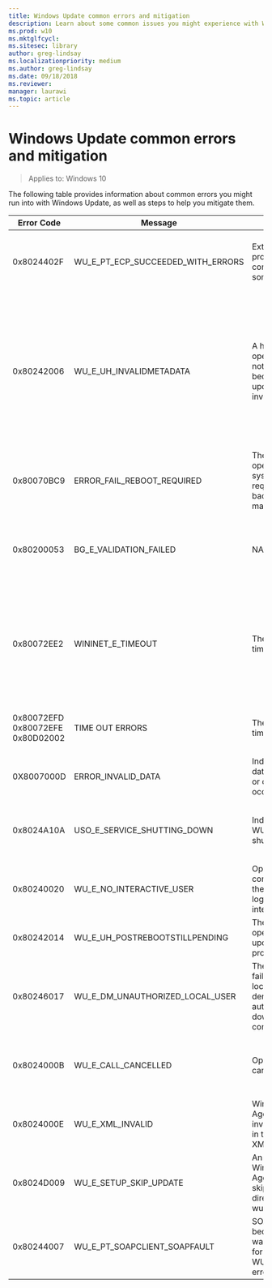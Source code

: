 ```yaml
---
title: Windows Update common errors and mitigation
description: Learn about some common issues you might experience with Windows Update
ms.prod: w10
ms.mktglfcycl: 
ms.sitesec: library
author: greg-lindsay
ms.localizationpriority: medium
ms.author: greg-lindsay
ms.date: 09/18/2018
ms.reviewer: 
manager: laurawi
ms.topic: article
---
```


# Windows Update common errors and mitigation

>Applies to: Windows 10

The following table provides information about common errors you might run into with Windows Update, as well as steps to help you mitigate them.


|                Error Code                |              Message              |                                          Description                                          |                                                                                                                                                                                                                     Mitigation                                                                                                                                                                                                                      |
|------------------------------------------|-----------------------------------|-----------------------------------------------------------------------------------------------|-----------------------------------------------------------------------------------------------------------------------------------------------------------------------------------------------------------------------------------------------------------------------------------------------------------------------------------------------------------------------------------------------------------------------------------------------------|
|                0x8024402F                | WU_E_PT_ECP_SUCCEEDED_WITH_ERRORS |                    External cab file processing completed with some errors                    |                                                                                               One of the reasons we see this issue is due to the design of a software called Lightspeed Rocket for Web filtering. <br>The IP addresses of the computers you want to get updates successfully on, should be added to the exceptions list of Lightspeed                                                                                               |
|                0x80242006                |      WU_E_UH_INVALIDMETADATA      |   A handler operation could not be completed because the update contains invalid metadata.    | Rename Software Redistribution Folder and attempt to download the updates again: <br>Rename the following folders to \*.BAK: <br>- %systemroot%\system32\catroot2 <br><br>To do this, type the following commands at a command prompt. Press ENTER after you type each command.<br>- Ren %systemroot%\SoftwareDistribution\DataStore \*.bak<br>- Ren %systemroot%\SoftwareDistribution\Download \*.bak<br>Ren %systemroot%\system32\catroot2 \*.bak |
|                0x80070BC9                |    ERROR_FAIL_REBOOT_REQUIRED     |    The requested operation failed. A system reboot is required to roll back changes made.     |                                                                                                                          Ensure that we do not have any policies that control the start behavior for the Windows Module Installer. This service should not be hardened to any start value and should be managed by the OS.                                                                                                                          |
|                0x80200053                |      BG_E_VALIDATION_FAILED       |                                              NA                                               |                                                                  Ensure that there is no Firewalls that filter downloads. The Firewall filtering may lead to invalid responses being received by the Windows Update Client.<br><br>If the issue still persists, run the [WU reset script](https://gallery.technet.microsoft.com/scriptcenter/Reset-Windows-Update-Agent-d824badc).                                                                  |
|                0x80072EE2                |         WININET_E_TIMEOUT         |                                    The operation timed out                                    |                   This error message can be caused if the computer isn't connected to Internet. To fix this issue, following these steps: make sure these URLs are not blocked: <br> http://<em>.update.microsoft.com<br>https://</em>.update.microsoft.com <br><http://download.windowsupdate.com>  <br><br>Additionally , you can take a network trace and see what is timing out. \<Refer to Firewall Troubleshooting scenario>                   |
| 0x80072EFD <br>0x80072EFE <br>0x80D02002 |          TIME OUT ERRORS          |                                    The operation timed out                                    |                                                                                                                                Make sure there are no firewall rules or proxy to block Microsoft download URLs. <br>Take a network monitor trace to understand better. \<Refer to Firewall Troubleshooting scenario>                                                                                                                                 |
|                0X8007000D                |        ERROR_INVALID_DATA         |                   Indicates invalid data downloaded or corruption occurred.                   |                                                                                                                                                                                            Attempt to re-download the update and initiate installation.                                                                                                                                                                                             |
|                0x8024A10A                |    USO_E_SERVICE_SHUTTING_DOWN    |                        Indicates that the WU Service is shutting down.                        |                                                                                         This may happen due to a very long period of time of inactivity, a system hang leading to the service being idle and leading to the shutdown of the service. Ensure that the system remains active and the connections remain established to complete the upgrade.                                                                                          |
|                0x80240020                |     WU_E_NO_INTERACTIVE_USER      |          Operation did not complete because there is no logged-on interactive user.           |                                                                                                                                                                            Please login to the system to initiate the installation and allow the system to be rebooted.                                                                                                                                                                             |
|                0x80242014                |  WU_E_UH_POSTREBOOTSTILLPENDING   |                The post-reboot operation for the update is still in progress.                 |                                                                                                                                                               Some Windows Updates require the system to be restarted. Reboot the system to complete the installation of the Updates.                                                                                                                                                               |
|                0x80246017                |  WU_E_DM_UNAUTHORIZED_LOCAL_USER  | The download failed because the local user was denied authorization to download the content.  |                                                                                                                                               Ensure that the user attempting to download and install updates has been provided with sufficient privileges to install updates (Local Administrator).                                                                                                                                                |
|                0x8024000B                |        WU_E_CALL_CANCELLED        |                                   Operation was cancelled.                                    |                                                            This indicates that the operation was cancelled by the user/service. You may also encounter this error when we are unable to filter the results. Run the [Decline Superseded PowerShell script](https://gallery.technet.microsoft.com/scriptcenter/Cleanup-WSUS-server-4424c9d6) to allow the filtering process to complete.                                                             |
|                0x8024000E                |         WU_E_XML_INVALID          |           Windows Update Agent found invalid information in the update's XML data.            |                                                                                                              Certain drivers contain additional metadata information in the update.xml, which could lead Orchestrator to understand it as invalid data. Ensure that you have the latest Windows Update Agent installed on the machine.                                                                                                              |
|                0x8024D009                |      WU_E_SETUP_SKIP_UPDATE       | An update to the Windows Update Agent was skipped due to a directive in the wuident.cab file. |                                                                                       You may encounter this error when WSUS is not sending the Self-update to the clients.<br><br>Review [KB920659](https://support.microsoft.com/help/920659/the-microsoft-windows-server-update-services-wsus-selfupdate-service-d) for instructions to resolve the issue.                                                                                       |
|                0x80244007                |   WU_E_PT_SOAPCLIENT_SOAPFAULT    | SOAP client failed because there was a SOAP fault for reasons of WU_E_PT_SOAP_\* error codes. |                                                                                        This issue occurs because Windows cannot renew the cookies for Windows Update.  <br><br>Review [KB2883975](https://support.microsoft.com/help/2883975/0x80244007-error-when-windows-tries-to-scan-for-updates-on-a-wsus-serv) for instructions to resolve the issue.                                                                                         |

